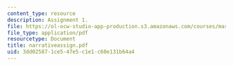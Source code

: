 ```yaml
---
content_type: resource
description: Assignment 1.
file: https://ol-ocw-studio-app-production.s3.amazonaws.com/courses/mas-845-special-topics-in-cinematic-storytelling-spring-2004/3dd025871ce547e5c1e1c60e131b64a4_narrativeassign.pdf
file_type: application/pdf
resourcetype: Document
title: narrativeassign.pdf
uid: 3dd02587-1ce5-47e5-c1e1-c60e131b64a4
---
```

